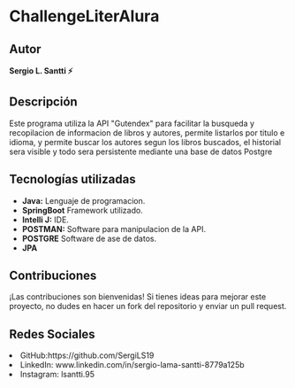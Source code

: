 # ChallengeLiterAlura
## Autor

**Sergio L. Santti ⚡**


## Descripción
Este programa utiliza la API "Gutendex" para facilitar la busqueda y recopilacion de informacion de libros y autores, permite listarlos por titulo e idioma, y permite buscar los autores segun los libros buscados, el historial sera visible y todo sera persistente mediante una base de datos Postgre

## Tecnologías utilizadas

- **Java:** Lenguaje de programacion.
- **SpringBoot** Framework utilizado.
- **Intelli J:** IDE.
- **POSTMAN:** Software para manipulacion de la API.
- **POSTGRE** Software de ase de datos.
- **JPA**
## Contribuciones

¡Las contribuciones son bienvenidas! Si tienes ideas para mejorar este proyecto, no dudes en hacer un fork del repositorio y enviar un pull request.

  
## Redes Sociales
<li> GitHub:https://github.com/SergiLS19 </li>
<li> LinkedIn: www.linkedin.com/in/sergio-lama-santti-8779a125b </li>
<li> Instagram: lsantti.95 </li>
</ul> 
